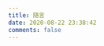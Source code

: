 ```yaml
---
title: 随言
date: 2020-08-22 23:38:42
comments: false
---
```

<raw>
<!-- 引用 HexoPlusPlus_Talk组件 -->
<link rel="stylesheet" href="https://cdn.jsdelivr.net/gh/HexoPlusPlus/HexoPlusPlus/src/talk.css" /> 
<script src="https://cdn.jsdelivr.net/gh/HexoPlusPlus/HexoPlusPlus/src/talk_user.js"></script>
<!-- 创建HexoPlusPlus_Talk容器 -->
<div id="hpp_talk"></div>
<!-- 激活HexoPlusPlus_Talk -->
<script>
new hpp_talk({
id:"hpp_talk",//容器id
domain: "hpp.wr0926.ml",//您的HexoPlusPlus域名，如blogadmin.cyfan.top
limit: 10,//单次获取的最多条数
start: 0//从第几条开始
});
</script>
</raw>
